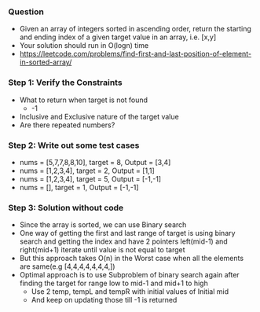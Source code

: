 ### Question

* Given an array of integers sorted in ascending order, return the starting and ending index of a given target value in an array, i.e. [x,y]
* Your solution should run in O(logn) time
* https://leetcode.com/problems/find-first-and-last-position-of-element-in-sorted-array/

### Step 1: Verify the Constraints

* What to return when target is not found
  * -1
* Inclusive and Exclusive nature of the target value
* Are there repeated numbers?

### Step 2: Write out some test cases

* nums = [5,7,7,8,8,10], target = 8, Output = [3,4]
* nums = [1,2,3,4], target = 2, Output = [1,1]
* nums = [1,2,3,4], target = 5, Output = [-1,-1]
* nums = [], target = 1, Output = [-1,-1]

### Step 3: Solution without code 

* Since the array is sorted, we can use Binary search
* One way of getting the first and last range of target is using binary search and getting the index and have 2 pointers left(mid-1) and right(mid+1) iterate until value is not equal to target
* But this approach takes O(n) in the Worst case when all the elements are same(e.g [4,4,4,4,4,4,4,])
* Optimal approach is to use Subproblem of binary search again after finding the target for range low to mid-1 and mid+1 to high
  * Use 2 temp, tempL and tempR with initial values of Initial mid
  * And keep on updating those till -1 is returned